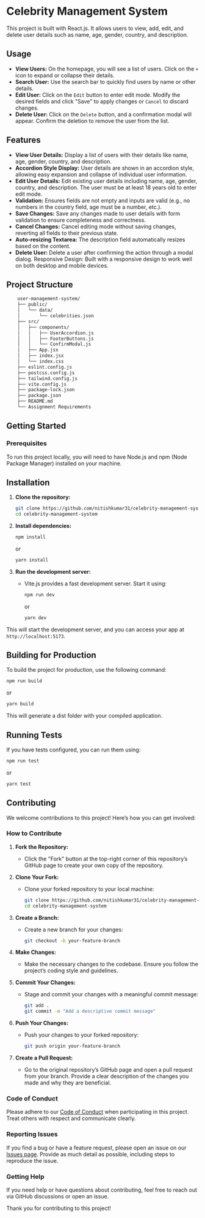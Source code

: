 # Celebrity Management System

This project is built with React.js. It allows users to view, add, edit, and delete user details such as name, age, gender, country, and description.

## Usage

- **View Users:** On the homepage, you will see a list of users. Click on the `+` icon to expand or collapse their details.
- **Search User:** Use the search bar to quickly find users by name or other details.
- **Edit User:** Click on the `Edit` button to enter edit mode. Modify the desired fields and click "Save" to apply changes or `Cancel` to discard changes.
- **Delete User:** Click on the `Delete` button, and a confirmation modal will appear. Confirm the deletion to remove the user from the list.

## Features

- **View User Details:** Display a list of users with their details like name, age, gender, country, and description.
- **Accordion Style Display:** User details are shown in an accordion style, allowing easy expansion and collapse of individual user information.
- **Edit User Details:** Edit existing user details including name, age, gender, country, and description. The user must be at least 18 years old to enter edit mode.
- **Validation:** Ensures fields are not empty and inputs are valid (e.g., no numbers in the country field, age must be a number, etc.).
- **Save Changes:** Save any changes made to user details with form validation to ensure completeness and correctness.
- **Cancel Changes:** Cancel editing mode without saving changes, reverting all fields to their previous state.
- **Auto-resizing Textarea:** The description field automatically resizes based on the content.
- **Delete User:** Delete a user after confirming the action through a modal dialog.
  Responsive Design: Built with a responsive design to work well on both desktop and mobile devices.

## Project Structure

```bash
    user-management-system/
    ├── public/
    │   └── data/
    │       └── celebrities.json
    ├── src/
    │   ├── components/
    │   │   ├── UserAccordion.js
    │   │   ├── FooterButtons.js
    │   │   └── ConfirmModal.js
    │   ├── App.jsx
    │   ├── index.jsx
    │   └── index.css
    ├── eslint.config.js
    ├── postcss.config.js
    ├── tailwind.config.js
    ├── vite.config.js
    ├── package-lock.json
    ├── package.json
    ├── README.md
    └── Assignment Requirements
```

## Getting Started

### Prerequisites

To run this project locally, you will need to have Node.js and npm (Node Package Manager) installed on your machine.

## Installation

1. **Clone the repository:**

   ```bash
   git clone https://github.com/nitishkumar31/celebrity-management-system.git
   cd celebrity-management-system
   ```

2. **Install dependencies:**

   ```bash
   npm install
   ```

   or

   ```bash
   yarn install
   ```

3. **Run the development server:**

   - Vite.js provides a fast development server. Start it using:

     ```bash
     npm run dev
     ```

     or

     ```bash
     yarn dev
     ```

This will start the development server, and you can access your app at `http://localhost:5173`.

## Building for Production

To build the project for production, use the following command:

```bash
npm run build
```

or

```bash
yarn build
```

This will generate a dist folder with your compiled application.

## Running Tests

If you have tests configured, you can run them using:

```bash
npm run test
```

or

```bash
yarn test
```

## Contributing

We welcome contributions to this project! Here’s how you can get involved:

### How to Contribute

1. **Fork the Repository:**

   - Click the "Fork" button at the top-right corner of this repository’s GitHub page to create your own copy of the repository.

2. **Clone Your Fork:**

   - Clone your forked repository to your local machine:

     ```bash
     git clone https://github.com/nitishkumar31/celebrity-management-system.git
     cd celebrity-management-system
     ```

3. **Create a Branch:**

   - Create a new branch for your changes:

     ```bash
     git checkout -b your-feature-branch
     ```

4. **Make Changes:**

   - Make the necessary changes to the codebase. Ensure you follow the project’s coding style and guidelines.

5. **Commit Your Changes:**

   - Stage and commit your changes with a meaningful commit message:

     ```bash
     git add .
     git commit -m "Add a descriptive commit message"
     ```

6. **Push Your Changes:**

   - Push your changes to your forked repository:

     ```bash
     git push origin your-feature-branch
     ```

7. **Create a Pull Request:**
   - Go to the original repository’s GitHub page and open a pull request from your branch. Provide a clear description of the changes you made and why they are beneficial.

### Code of Conduct

Please adhere to our [Code of Conduct](CODE_OF_CONDUCT.md) when participating in this project. Treat others with respect and communicate clearly.

### Reporting Issues

If you find a bug or have a feature request, please open an issue on our [Issues page](https://github.com/nitishkumar31/celebrity-management-system/issues). Provide as much detail as possible, including steps to reproduce the issue.

### Getting Help

If you need help or have questions about contributing, feel free to reach out via GitHub discussions or open an issue.

Thank you for contributing to this project!
